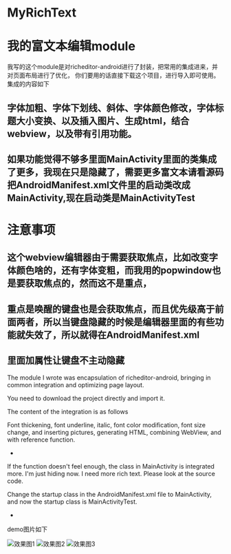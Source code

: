 # MyRichText
我的富文本编辑module
=========
我写的这个module是对richeditor-android进行了封装，把常用的集成进来，并对页面布局进行了优化，
你们要用的话直接下载这个项目，进行导入即可使用。
集成的内容如下

字体加粗、字体下划线、斜体、字体颜色修改，字体标题大小变换、以及插入图片、生成html，结合webview，以及带有引用功能。
--

如果功能觉得不够多里面MainActivity里面的类集成了更多，我现在只是隐藏了，需要更多富文本请看源码
把AndroidManifest.xml文件里的启动类改成MainActivity,现在启动类是MainActivityTest
--

注意事项
==
这个webview编辑器由于需要获取焦点，比如改变字体颜色啥的，还有字体变粗，而我用的popwindow也是要获取焦点的，然而这不是重点，
--
重点是唤醒的键盘也是会获取焦点，而且优先级高于前面两者，所以当键盘隐藏的时候是编辑器里面的有些功能就失效了，所以就得在AndroidManifest.xml
--
里面加属性让键盘不主动隐藏
--

The module I wrote was encapsulation of richeditor-android, bringing in common integration and optimizing page layout.

You need to download the project directly and import it.

The content of the integration is as follows



Font thickening, font underline, italic, font color modification, font size change, and inserting pictures, generating HTML, combining WebView, and with reference function.

-



If the function doesn't feel enough, the class in MainActivity is integrated more. I'm just hiding now. I need more rich text. Please look at the source code.

Change the startup class in the AndroidManifest.xml file to MainActivity, and now the startup class is MainActivityTest.

-


demo图片如下

![效果图1](https://github.com/oyd5201/MyProject/raw/master/images/xgt1.png)
![效果图2](https://github.com/oyd5201/MyProject/raw/master/images/xgt2.png)
![效果图3](https://github.com/oyd5201/MyProject/raw/master/images/xgt3.png)
